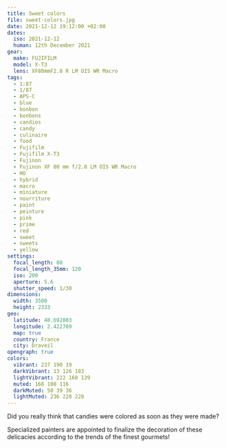 ```yaml
---
title: Sweet colors
file: sweet-colors.jpg
date: 2021-12-12 19:12:00 +02:00
dates:
  iso: 2021-12-12
  human: 12th December 2021
gear:
  make: FUJIFILM
  model: X-T3
  lens: XF80mmF2.8 R LM OIS WR Macro
tags:
  - 1:87
  - 1/87
  - APS-C
  - blue
  - bonbon
  - bonbons
  - candies
  - candy
  - culinaire
  - food
  - Fujifilm
  - Fujifilm X-T3
  - Fujinon
  - Fujinon XF 80 mm f/2.8 LM OIS WR Macro
  - HO
  - hybrid
  - macro
  - miniature
  - nourriture
  - paint
  - peinture
  - pink
  - prime
  - red
  - sweet
  - sweets
  - yellow
settings:
  focal_length: 80
  focal_length_35mm: 120
  iso: 200
  aperture: 5.6
  shutter_speed: 1/30
dimensions:
  width: 3500
  height: 2333
geo:
  latitude: 48.692803
  longitude: 2.422789
  map: true
  country: France
  city: Draveil
opengraph: true
colors:
  vibrant: 237 190 19
  darkVibrant: 13 126 183
  lightVibrant: 222 160 139
  muted: 168 108 116
  darkMuted: 50 39 36
  lightMuted: 236 220 228
---
```


Did you really think that candies were colored as soon as they were made?

Specialized painters are appointed to finalize the decoration of these delicacies according to the trends of the finest gourmets!
